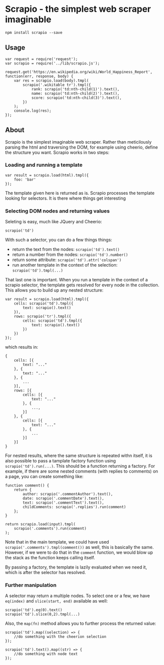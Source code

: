 # Scrapio - the simplest web scraper imaginable

    npm install scrapio --save

## Usage

    var request = require('request');
    var scrapio = require('../lib/scrapio.js');

    request.get('https://en.wikipedia.org/wiki/World_Happiness_Report', function(err, response, body) {
        var res = scrapio.load(body).tmpl(
            scrapio('.wikitable tr').tmpl({
                rank: scrapio('td:nth-child(1)').text(),
                name: scrapio('td:nth-child(2)').text(),
                score: scrapio('td:nth-child(3)').text(),
            })
        );
        console.log(res);
    });

## About

Scrapio is the simplest imaginable web scraper. Rather than meticilously parsing the html and traversing the DOM, for example using cheerio, define the structure you want. Scrapio works in two steps:

### Loading and running a template

    var result = scrapio.load(html).tmpl({
        foo: 'bar'
    });

The template given here is returned as is. Scrapio processes the template looking for selectors. It is there where things get interesting

### Selecting DOM nodes and returning values

Seleting is easy, much like JQuery and Cheerio:

    scrapio('td')

With such a selector, you can do a few things things:

- return the text from the nodes: `scrapio('td').text()`
- return a number from the nodes: `scrapio('td').number()`
- return some attribute: `scrapio('td').attr('colspan')`
- run another template in the context of the selection: `scrapio('td').tmpl(...)`

That last one is important. When you run a template in the context of a scrapio selector, the template gets resolved for every node in the collection. This allows you to build up any nested structure:

    var result = scrapio.load(html).tmpl({
        cells: scrapio('td').tmpl({
            text: scrapio().text()
        }),
        rows: scrapio('tr').tmpl({
            cells: scrapio('td').tmpl({
                text: scrapio().text()
            })
        })
    });

which results in:

    {
        cells: [{
            text: "..."
        }, {
            text: "..."
        }, {
            ...
        }],
        rows: [{
            cells: [{
                text: "..."
            }, {
                ...,
            }]
        }, {
            cells: [{
                text: "..."
            }, {
                ...
            }]
        }]
    }

For nested results, where the same structure is repeated withn itself, it is also possible to pass a tamplate factory function using `scrapio('td').run(...)`. This should be a function returning a factory. For example, if there are some nested comments (with replies to comments) on a page, you can create something like:

    function comment() {
        return {
            author: scrapio('.commentAuthor').text(),
            date: scrapio('.commentDate').text(),
            text: scrapio('.commentText').text(),
            childComments: scrapio('.replies').run(comment)
        };
    }

    return scrapio.load(input).tmpl(
        scrapio('.comments').run(comment)
    );

Note that in the main template, we could have used `scrapio('.comments').tmpl(comment())` as well, this is basically the same. However, if we were to do that in the `comment` function, we would blow up the stack as the function keeps calling itself.

By passing a factory, the template is lazily evaluated when we need it, which is after the selector has resolved.

### Further manipulation

A selector may return a multiple nodes. To select one or a few, we have `eq(index)` and `slice(start, end)` available as well:

    scrapio('td').eq(0).text()
    scrapio('td').slice(0,2).tmpl(...)

Also, the `map(fn)` method allows you to further process the returned value:

    scrapio('td').map((selection) => {
        //do something with the cheerion selection
    });

    scrapio('td').text().map((str) => {
        //do something with node text
    });